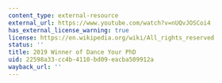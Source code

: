 ```yaml
---
content_type: external-resource
external_url: https://www.youtube.com/watch?v=nUQvJOSCoi4
has_external_license_warning: true
license: https://en.wikipedia.org/wiki/All_rights_reserved
status: ''
title: 2019 Winner of Dance Your PhD
uid: 22598a33-cc4b-4110-bd09-eacba509912a
wayback_url: ''
---
```

